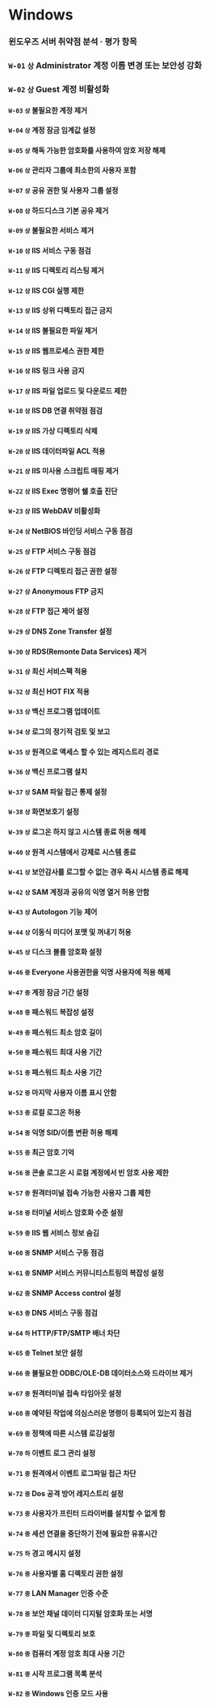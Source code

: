 # Windows

### 윈도우즈 서버 취약점 분석 · 평가 항목

### `W-01` `상` Administrator 계정 이름 변경 또는 보안성 강화

### `W-02` `상` Guest 계정 비활성화

#### `W-03` `상` 불필요한 계정 제거

#### `W-04` `상` 계정 잠금 임계값 설정

#### `W-05` `상` 해독 가능한 암호화를 사용하여 암호 저장 해제

#### `W-06` `상` 관리자 그룹에 최소한의 사용자 포함

#### `W-07` `상` 공유 권한 및 사용자 그룹 설정

#### `W-08` `상` 하드디스크 기본 공유 제거

#### `W-09` `상` 불필요한 서비스 제거

#### `W-10` `상` IIS 서비스 구동 점검

#### `W-11` `상` IIS 디렉토리 리스팅 제거

#### `W-12` `상` IIS CGI 실행 제한

#### `W-13` `상` IIS 상위 디렉토리 접근 금지

#### `W-14` `상` IIS 불필요한 파일 제거

#### `W-15` `상` IIS 웹프로세스 권한 제한

#### `W-16` `상` IIS 링크 사용 금지

#### `W-17` `상` IIS 파일 업로드 및 다운로드 제한

#### `W-18` `상` IIS DB 연결 취약점 점검

#### `W-19` `상` IIS 가상 디렉토리 삭제

#### `W-20` `상` IIS 데이터파일 ACL 적용

#### `W-21` `상` IIS 미사용 스크립트 매핑 제거

#### `W-22` `상` IIS Exec 명령어 쉘 호출 진단

#### `W-23` `상` IIS WebDAV 비활성화

#### `W-24` `상` NetBIOS 바인딩 서비스 구동 점검

#### `W-25` `상` FTP 서비스 구동 점검

#### `W-26` `상` FTP 디렉토리 접근 권한 설정

#### `W-27` `상` Anonymous FTP 금지

#### `W-28` `상` FTP 접근 제어 설정

#### `W-29` `상` DNS Zone Transfer 설정

#### `W-30` `상` RDS(Remonte Data Services) 제거

#### `W-31` `상` 최신 서비스팩 적용

#### `W-32` `상` 최신 HOT FIX 적용

#### `W-33` `상` 백신 프로그램 업데이트

#### `W-34` `상` 로그의 정기적 검토 및 보고

#### `W-35` `상` 원격으로 액세스 할 수 있는 레지스트리 경로

#### `W-36` `상` 백신 프로그램 설치

#### `W-37` `상` SAM 파일 접근 통제 설정

#### `W-38` `상` 화면보호기 설정

#### `W-39` `상` 로그온 하지 않고 시스템 종료 허용 해제

#### `W-40` `상` 원격 시스템에서 강제로 시스템 종료

#### `W-41` `상` 보안감사를 로그할 수 없는 경우 즉시 시스템 종료 해제

#### `W-42` `상` SAM 계정과 공유의 익명 열거 허용 안함

#### `W-43` `상` Autologon 기능 제어

#### `W-44` `상` 이동식 미디어 포맷 및 꺼내기 허용

#### `W-45` `상` 디스크 볼륨 암호화 설정

#### `W-46` `중` Everyone 사용권한을 익명 사용자에 적용 해제

#### `W-47` `중` 계정 잠금 기간 설정

#### `W-48` `중` 패스워드 복잡성 설정

#### `W-49` `중` 패스워드 최소 암호 길이

#### `W-50` `중` 패스워드 최대 사용 기간

#### `W-51` `중` 패스워드 최소 사용 기간

#### `W-52` `중` 마지막 사용자 이름 표시 안함

#### `W-53` `중` 로컬 로그온 허용

#### `W-54` `중` 익명 SID/이름 변환 허용 해제

#### `W-55` `중` 최근 암호 기억

#### `W-56` `중` 콘솔 로그온 시 로컬 계정에서 빈 암호 사용 제한

#### `W-57` `중` 원격터미널 접속 가능한 사용자 그룹 제한

#### `W-58` `중` 터미널 서비스 암호화 수준 설정

#### `W-59` `중` IIS 웹 서비스 정보 숨김

#### `W-60` `중` SNMP 서비스 구동 점검

#### `W-61` `중` SNMP 서비스 커뮤니티스트링의 복잡성 설정

#### `W-62` `중` SNMP Access control 설정

#### `W-63` `중` DNS 서비스 구동 점검

#### `W-64` `하` HTTP/FTP/SMTP 배너 차단

#### `W-65` `중` Telnet 보안 설정

#### `W-66` `중` 불필요한 ODBC/OLE-DB 데이터소스와 드라이브 제거

#### `W-67` `중` 원격터미널 접속 타임아웃 설정

#### `W-68` `중` 예약된 작업에 의심스러운 명령이 등록되어 있는지 점검

#### `W-69` `중` 정책에 따른 시스템 로깅설정

#### `W-70` `하` 이벤트 로그 관리 설정

#### `W-71` `중` 원격에서 이벤트 로그파일 접근 차단

#### `W-72` `중` Dos 공격 방어 레지스트리 설정

#### `W-73` `중` 사용자가 프린터 드라이버를 설치할 수 없게 함

#### `W-74` `중` 세션 연결을 중단하기 전에 필요한 유휴시간

#### `W-75` `하` 경고 메시지 설정

#### `W-76` `중` 사용자별 홈 디렉토리 권한 설정

#### `W-77` `중` LAN Manager 인증 수준

#### `W-78` `중` 보안 채널 데이터 디지털 암호화 또는 서명

#### `W-79` `중` 파일 및 디렉토리 보호

#### `W-80` `중` 컴퓨터 계정 암호 최대 사용 기간

#### `W-81` `중` 시작 프로그램 목록 분석

#### `W-82` `중` Windows 인증 모드 사용
